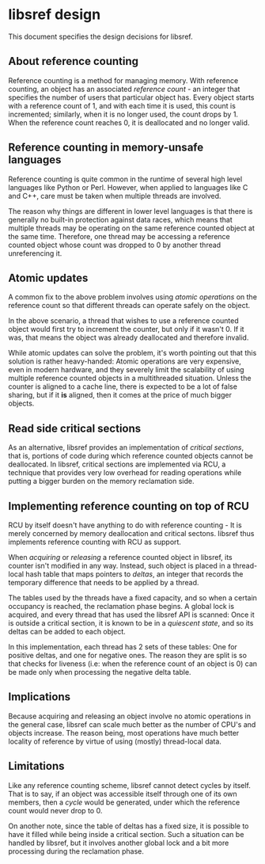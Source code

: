 # libsref design

This document specifies the design decisions for libsref.

## About reference counting

Reference counting is a method for managing memory. With reference counting,
an object has an associated _reference count_ - an integer that specifies
the number of users that  particular object has. Every object starts with a
reference count of 1, and with each time it is used, this count is incremented;
similarly, when it is no longer used, the count drops by 1. When the reference
count reaches 0, it is deallocated and no longer valid.

## Reference counting in memory-unsafe languages

Reference counting is quite common in the runtime of several high level
languages like Python or Perl. However, when applied to languages like C and
C++, care must be taken when multiple threads are involved.

The reason why things are different in lower level languages is that there is
generally no built-in protection against data races, which means that multiple
threads may be operating on the same reference counted object at the same time.
Therefore, one thread may be accessing a reference counted object whose count
was dropped to 0 by another thread unreferencing it.

## Atomic updates

A common fix to the above problem involves using _atomic operations_ on the
reference count so that different threads can operate safely on the object.

In the above scenario, a thread that wishes to use a reference counted object
would first try to increment the counter, but only if it wasn't 0. If it was,
that means the object was already deallocated and therefore invalid.

While atomic updates can solve the problem, it's worth pointing out that this
solution is rather heavy-handed: Atomic operations are very expensive, even
in modern hardware, and they severely limit the scalability of using multiple
reference counted objects in a multithreaded situation. Unless the counter is
aligned to a cache line, there is expected to be a lot of false sharing, but
if it **is** aligned, then it comes at the price of much bigger objects.

## Read side critical sections

As an alternative, libsref provides an implementation of _critical sections_,
that is, portions of code during which reference counted objects cannot be
deallocated. In libsref, critical sections are implemented via RCU, a technique
that provides very low overhead for reading operations while putting a bigger
burden on the memory reclamation side.

## Implementing reference counting on top of RCU

RCU by itself doesn't have anything to do with reference counting - It is
merely concerned by memory deallocation and critical sectons. libsref thus
implements reference counting with RCU as support.

When _acquiring_ or _releasing_ a reference counted object in libsref, its
counter isn't modified in any way. Instead, such object is placed in a
thread-local hash table that maps pointers to _deltas_, an integer that
records the temporary difference that needs to be applied by a thread.

The tables used by the threads have a fixed capacity, and so when a certain
occupancy is reached, the reclamation phase begins. A global lock is acquired,
and every thread that has used the libsref API is scanned: Once it is outside
a critical section, it is known to be in a _quiescent state_, and so its
deltas can be added to each object.

In this implementation, each thread has 2 sets of these tables: One for
positive deltas, and one for negative ones. The reason they are split is so
that checks for liveness (i.e: when the reference count of an object is 0) can
be made only when processing the negative delta table.

## Implications

Because acquiring and releasing an object involve no atomic operations in
the general case, libsref can scale much better as the number of CPU's and
objects increase. The reason being, most operations have much better
locality of reference by virtue of using (mostly) thread-local data.

## Limitations

Like any reference counting scheme, libsref cannot detect cycles by itself.
That is to say, if an object was accessible itself through one of its own
members, then a _cycle_ would be generated, under which the reference count
would never drop to 0.

On another note, since the table of deltas has a fixed size, it is possible
to have it filled while being inside a critical section. Such a situation can
be handled by libsref, but it involves another global lock and a bit more
processing during the reclamation phase.
